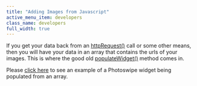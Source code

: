```yaml
---
title: "Adding Images from Javascript"
active_menu_item: developers
class_name: developers
full_width: true
---
```



If you get your data back from an [httpRequest()](../../../scripting-apis/client-api/soap-restful-ajax-calls/httprequest) call or some other means, then you will have your data in an array that contains the urls of your images. This is where the good old [populateWidget()](../../../scripting-apis/client-api/widget-data-state-manipulation/populatewidget/) method comes in.

Please [click here](../../../scripting-apis/client-api/widget-data-state-manipulation/populatewidget/photoswipe-example) to see an example of a Photoswipe widget being populated from an array.

